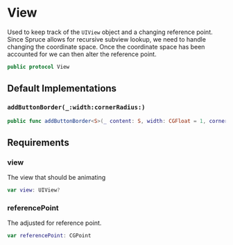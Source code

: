 # View

Used to keep track of the `UIView` object and a changing reference point. Since Spruce allows for
recursive subview lookup, we need to handle changing the coordinate space. Once the coordinate space
has been accounted for we can then alter the reference point.

``` swift
public protocol View 
```

## Default Implementations

### `addButtonBorder(_:width:cornerRadius:)`

``` swift
public func addButtonBorder<S>(_ content: S, width: CGFloat = 1, cornerRadius: CGFloat = 5) -> some View where S : ShapeStyle 
```

## Requirements

### view

The view that should be animating

``` swift
var view: UIView? 
```

### referencePoint

The adjusted for reference point.

``` swift
var referencePoint: CGPoint 
```
